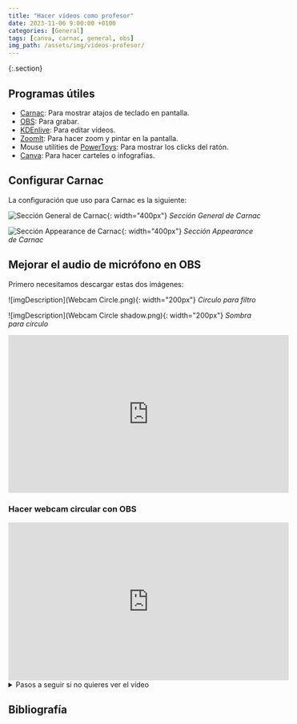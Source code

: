 ```yaml
---
title: "Hacer vídeos como profesor"
date: 2023-11-06 9:00:00 +0100
categories: [General]
tags: [canva, carnac, general, obs]
img_path: /assets/img/videos-profesor/
---
```


{:.section}
## Programas útiles

- [Carnac](http://carnackeys.com/): Para mostrar atajos de teclado en pantalla.
- [OBS](https://obsproject.com/es/download): Para grabar.
- [KDEnlive](https://kdenlive.org/es/): Para editar vídeos.
- [ZoomIt](https://learn.microsoft.com/es-es/sysinternals/downloads/zoomit): Para hacer zoom y pintar en la pantalla.
- Mouse utilities de [PowerToys](https://learn.microsoft.com/es-es/windows/powertoys/): Para mostrar los clicks del ratón.
- [Canva](https://www.canva.com/): Para hacer carteles o infografías.

## Configurar Carnac

La configuración que uso para Carnac es la siguiente:

![Sección General de Carnac](carnacConfig01.png){: width="400px"}
_Sección General de Carnac_

![Sección Appearance de Carnac](carnacConfig02.png){: width="400px"}
_Sección Appearance de Carnac_

## Mejorar el audio de micrófono en OBS

Primero necesitamos descargar estas dos imágenes:

![imgDescription](Webcam Circle.png){: width="200px"}
_Circulo para filtro_

![imgDescription](Webcam Circle shadow.png){: width="200px"}
_Sombra para círculo_

<iframe width="560" height="315" src="https://www.youtube.com/embed/xrNugzNPYIk?si=qvYMLqRZ0qvfTbVQ" title="YouTube video player" frameborder="0" allow="accelerometer; autoplay; clipboard-write; encrypted-media; gyroscope; picture-in-picture; web-share" allowfullscreen></iframe>

### Hacer webcam circular con OBS

<iframe width="560" height="315" src="https://www.youtube.com/embed/HkNw7u4SrPk?si=WDInoNsHmNGfKzrl" title="YouTube video player" frameborder="0" allow="accelerometer; autoplay; clipboard-write; encrypted-media; gyroscope; picture-in-picture; web-share" allowfullscreen></iframe>

<details class="card mb-2">
  <summary class="card-header question">Pasos a seguir si no quieres ver el vídeo</summary>
  <div class="card-body" markdown="1">
  
En el elemento de captura de vídeo o webcam aplicamos un filtro:

![imgDescription](obsPaso01.png){: width="400px"}

Añadimos una máscara de imagen:

![imgDescription](obsPaso02.png){: width="400px"}

Le damos el nombre que queramos:

![imgDescription](obsPaso03.png){: width="400px"}

Seleccionamos la imagen del círculo (sin sombra):

![imgDescription](obsPaso04.png){: width="400px"}

En el tipo indicamos "Alpha Mask (Alpha Channel)":

![imgDescription](obsPaso05.png){: width="400px"}

Añadimos una imagen para añadir la sombra y le damos nombre:

![imgDescription](obsPaso06.png){: width="400px"}

Seleccionamos la imagen de la sombra:

![imgDescription](obsPaso07.png){: width="400px"}

Creamos un grupo:

![imgDescription](obsPaso08.png){: width="400px"}

Y añadimos en el grupo la webcam y la sombra. Recuerda que la webcam deberá estar por encima de la sombra para que esta no la tape.

![imgDescription](obsPaso09.png){: width="400px"}

Resultado final:

![imgDescription](obsPaso10.png){: width="400px"}

<!-- Comentario para que no se descuajeringue la cosa -->
  </div>
</details>

## Bibliografía

